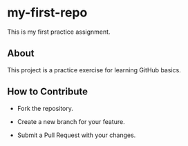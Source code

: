 # my-first-repo
This is my first practice assignment.
 
## About 
 
This project is a practice exercise for learning GitHub basics. 
 
## How to Contribute 
 
- Fork the repository. 
 
- Create a new branch for your feature. 
 
- Submit a Pull Request with your changes.
